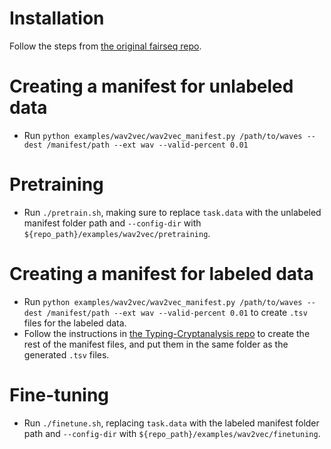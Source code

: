 # Installation
Follow the steps from [the original fairseq repo](https://github.com/facebookresearch/fairseq#requirements-and-installation).

# Creating a manifest for unlabeled data
- Run `python examples/wav2vec/wav2vec_manifest.py /path/to/waves --dest /manifest/path --ext wav --valid-percent 0.01`

# Pretraining
- Run `./pretrain.sh`, making sure to replace `task.data` with the unlabeled manifest folder path and `--config-dir` with `${repo_path}/examples/wav2vec/pretraining`.

# Creating a manifest for labeled data
- Run `python examples/wav2vec/wav2vec_manifest.py /path/to/waves --dest /manifest/path --ext wav --valid-percent 0.01` to create `.tsv` files for the labeled data.
- Follow the instructions in [the Typing-Cryptanalysis repo](https://github.com/rachelconn/Typing-Cryptanalysis) to create the rest of the manifest files, and put them in the same folder as the generated `.tsv` files.

# Fine-tuning
- Run `./finetune.sh`, replacing `task.data` with the labeled manifest folder path and `--config-dir` with `${repo_path}/examples/wav2vec/finetuning`.
